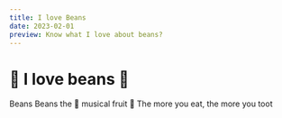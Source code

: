 ```yaml
---
title: I love Beans
date: 2023-02-01
preview: Know what I love about beans?
---
```


# 🤟 I love beans 🫘

Beans Beans the 🎵 musical fruit 🥝
The more you eat, the more you toot
